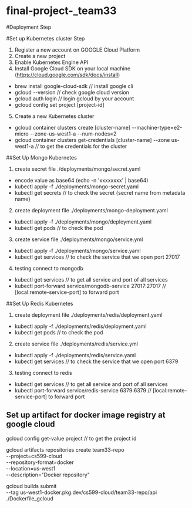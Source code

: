 # final-project-_team33


#Deployment Step

#Set up Kubernetes cluster Step
1. Register a new account on GOOGLE Cloud Platform
2. Create a new project
3. Enable Kubernetes Engine API
4. Install Google Cloud SDK on your local machine (https://cloud.google.com/sdk/docs/install)
  - brew install google-cloud-sdk // install google cli
  - gcloud --version // check google cloud version
  - gcloud auth login // login gcloud by your account
  - gcloud config set project [project-id]
5. Create a new Kubernetes cluster
  - gcloud container clusters create [cluster-name] --machine-type=e2-micro --zone-us-west1-a --num-nodes=2
  - gcloud container clusters get-credentials [cluster-name] --zone us-west1-a // to get the credentials for the cluster

##Set Up Mongo Kubernetes
1. create secret file ./deployments/mongo/secret.yaml
  - encode value as base64 (echo -n 'xxxxxxxx' | base64)
  - kubectl apply -f ./deployments/mongo-secret.yaml
  - kubectl get secrets // to check the secret {secret name from metadata name}
2. create deployment file ./deployments/mongo-deployment.yaml
  - kubectl apply -f ./deployments/mongo/deployment.yaml
  - kubectl get pods // to check the pod
3. create service file ./deployments/mongo/service.yml
  - kubectl apply -f ./deployments/mongo/service.yaml
  - kubectl get services // to check the service that we open port 27017
4. testing connect to mongodb
  - kubectl get services // to get all service and port of all services
  - kubectl port-forward service/mongodb-service 27017:27017 // [local:remote-service-port] to forward port

##Set Up Redis  Kubernetes
1. create deployment file ./deployments/redis/deployment.yaml
  - kubectl apply -f ./deployments/redis/deployment.yaml
  - kubectl get pods // to check the pod
2. create service file ./deployments/redis/service.yml
  - kubectl apply -f ./deployments/redis/service.yaml
  - kubectl get services // to check the service that we open port 6379
3. testing connect to redis
  - kubectl get services // to get all service and port of all services
  - kubectl port-forward service/redis-service 6379:6379 // [local:remote-service-port] to forward port


## Set up artifact for docker image registry at google cloud
gcloud config get-value project // to get the project id

gcloud artifacts repositories create team33-repo \
    --project=cs599-cloud \
    --repository-format=docker \
    --location=us-west1 \
    --description="Docker repository"
  
gcloud builds submit \
  --tag us-west1-docker.pkg.dev/cs599-cloud/team33-repo/api ./Dockerfile_gcloud